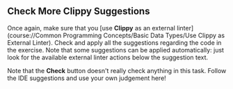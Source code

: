 ﻿## Check More Clippy Suggestions

Once again, make sure that you [use **Clippy** as an external linter](course://Common Programming Concepts/Basic Data Types/Use Clippy as External Linter).
Check and apply all the suggestions regarding the code in the exercise. 
Note that some suggestions can be applied automatically: just look for the available 
external linter actions below the suggestion text.

Note that the **Check** button doesn't really check anything in this task. Follow the IDE suggestions and use your own judgement here!
